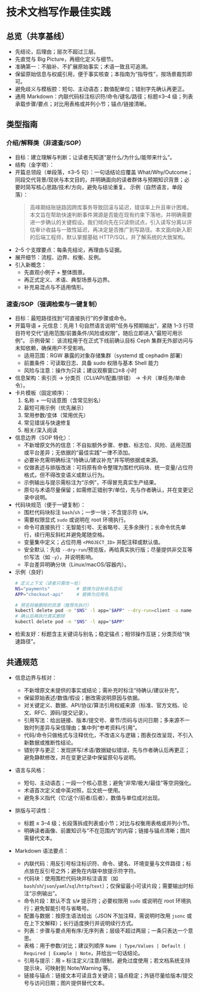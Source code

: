 # 技术文档写作最佳实践

## 总览（共享基线）
- 先结论，后理由；层次不超过三层。
- 先直觉与 Big Picture，再细化定义与细节。
- 准确第一：不脑补、不扩展原始事实；术语一致且可追溯。
- 保留原始信息与权威引用，便于事实核查；本指南为“指导性”，按场景裁剪即可。
- 避免歧义与模板腔：短句、主动语态；数值配单位；错别字先确认再更正。
- 通用 Markdown：内联代码标注标识符/命令/键名/路径；标题≤3–4 级；列表承载步骤/要点；对比用表格或并列小节；锚点/链接清晰。

## 类型指南

### 介绍/解释类（非速查/SOP）
- 目标：建立理解与判断；让读者先知道“是什么/为什么/能带来什么”。
 - 结构（金字塔）：
  - 开篇总领段（单段落，≤3–5 句）：一句话结论应覆盖 What/Why/Outcome；同段交代背景/现状与本文目的，并明确面向的读者群体与预期知识背景；必要时简写核心思路/技术/方向，避免与结论重复。
    示例（自然语言，单段落）：
    > 高峰期结账链路因跨库事务导致回滚与延迟，错误率上升且审计困难。本文旨在帮助快速判断事件溯源是否能在现有约束下落地，并明确需要进一步确认的关键假设。我们倾向先在只读侧试点，引入读写分离以评估审计收益与一致性延迟，再决定是否推广到写路径。本文面向新入职的后端工程师，默认掌握基础 HTTP/SQL，并了解系统的大致架构。
  - 2–5 个支撑要点：每条先结论，再理由与证据。
  - 展开细节：流程、边界、权衡、反例。
- 引入新概念：
  - 先直观小例子 + 整体图景。
  - 再正式定义、术语、典型场景与边界。
  - 补充易混点与不适用情形。

### 速查/SOP（强调检索与一键复制）
- 目标：最短路径找到“可直接执行”的步骤或命令。
- 开篇导语 + 元信息：先用 1 句自然语言说明“任务与预期输出”，紧随 1–3 行项目符号交代“适用范围/前置条件/风险或权限”，随后立即进入“最短可用示例”。
  示例骨架：
  该流程用于在正式下线前确认目标 Ceph 集群无外部访问与未知依赖，确保用户不受影响。
  - 适用范围：RGW 暴露的对象存储集群（systemd 或 cephadm 部署）
  - 前置条件：可读取日志、具备 sudo 权限与基本 Shell 能力
  - 风险与注意：操作为只读；建议观察窗口≥8 小时
- 信息架构：索引页 → 分类页（CLI/API/配置/排错） → 卡片（单任务/单命令）。
- 卡片模板（固定顺序）：
  1) 名称 + 一句话意图（含常见别名）
  2) 最短可用示例（优先展示）
  3) 常用参数/变体（常用优先）
  4) 常见错误与快速修复
  5) 相关/深入阅读
- 信息边界（SOP 特化）：
  - 不新增原文外的信息：不自拟额外步骤、参数、标志位、风险、适用范围或平台差异；无依据的“最佳实践”一律不添加。
  - 必要补充需明确标注“待确认/建议补充”并写明依据或来源。
  - 仅做表述与排版改进：可将原有命令整理为围栏代码块、统一变量/占位符格式，但不得改变语义或默认行为。
  - 示例输出与提示需标注为“示例”，不得冒充真实生产结果。
  - 原句与术语尽量保留；如需修正错别字/单位，先与作者确认，并在变更记录中说明。
- 代码块规范（便于一键复制）：
  - 围栏代码块标注 `bash`/`sh`；一步一块；不含提示符 `$`/`#`。
  - 需要权限显式 `sudo` 或说明在 root 环境执行。
  - 命令可直接执行：无智能引号、无省略号、无多余换行；长命令优先单行，续行用反斜杠并避免尾随空格。
  - 变量集中定义；占位符用 `<PROJECT_ID>` 并配注释或默认值。
  - 安全默认：先给 `--dry-run`/预览版，再给真实执行版；尽量提供非交互等价写法（如 `-y`），并说明影响。
  - 平台差异明确分块（Linux/macOS/容器内）。
- 示例（良好）
  ```bash
  # 定义上下文（读者只需改一处）
  NS="payments"          # 替换为目标命名空间
  APP="checkout-api"     # 替换为应用名

  # 预览将被删除的资源（推荐先执行）
  kubectl delete pod -n "$NS" -l app="$APP" --dry-run=client -o name
  # 确认后再执行真实删除
  kubectl delete pod -n "$NS" -l app="$APP"
  ```
- 检索友好：标题含主关键词与别名；稳定锚点；相邻操作互链；分类页给“快速路径”。

## 共通规范

- 信息边界与核对：
  - 不新增原文未提供的事实或结论；需补充时标注“待确认/建议补充”。
  - 保留原始表述/数值/假设；删改需说明原因与依据。
  - 对关键定义、数据、API/协议/算法引用权威来源（标准、官方文档、论文、RFC、源码/提交记录）。
  - 引用写法：给出链接、版本/提交号、章节/页码与访问日期；多来源不一致时列差异与采信理由；集中列“参考资料/引用”。
  - 代码/命令只做格式与注释优化，不改语义与逻辑；图表仅改呈现，不引入新数据或推断性结论。
  - 错别字与更正：发现拼写/术语/数据疑似错误，先与作者确认后再更正；避免静默修改，并在变更记录中保留原句与说明。

- 语言与风格：
  - 短句、主动语态；一段一个核心意思；避免“非常/极大/最佳”等空洞强化。
  - 术语首次定义或中英对照，后文统一使用。
  - 避免多义指代（它/这个/前者/后者），数值与单位成对出现。

- 排版与可读性：
  - 标题 ≤ 3–4 级；长段落拆成列表或小节；对比与权衡用表格或并列小节。
  - 明确读者画像、前置知识与“不在范围内”的内容；链接与锚点清晰；图片需替代文本。
 
- Markdown 语法要点：
  - 内联代码：用反引号标注标识符、命令、键名、环境变量与文件路径；标点放在反引号之外；避免在内联中放提示符字符。
  - 代码块：使用围栏代码块并标注语言（如 `bash`/`sh`/`json`/`yaml`/`sql`/`http`/`text`）；仅保留最小可读片段；需要输出时标注“示例输出”。
  - 命令片段：默认不含 `$`/`#` 提示符；必要权限用 `sudo` 或说明在 root 环境执行；避免智能引号与省略号。
  - 配置与数据：按原生语法给出（JSON 不加注释，需说明时改用 `jsonc` 或在上下文解释）；长行适度换行并说明续行方式。
  - 列表：步骤与要点用有序/无序列表；层级不超过两层；一条只表达一个意思。
  - 表格：用于参数/对比；建议列顺序 `Name | Type/Values | Default | Required | Example | Note`，并给出一句话结论。
  - 引用与提示：用 `>` 标注定义/注意/限制，避免过度使用；若文档系统支持提示块，可映射到 Note/Warning 等。
  - 链接与锚点：链接文本可读且含关键词；锚点稳定；外链尽量给版本/提交号与访问日期；图片提供替代文本。
